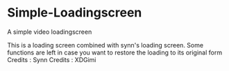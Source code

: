 # Simple-Loadingscreen
A simple video loadingscreen

This is a loading screen combined with synn's loading screen. Some functions are left in case you want to restore the loading to its original form
 Credits : Synn 
 Credits : XDGimi
